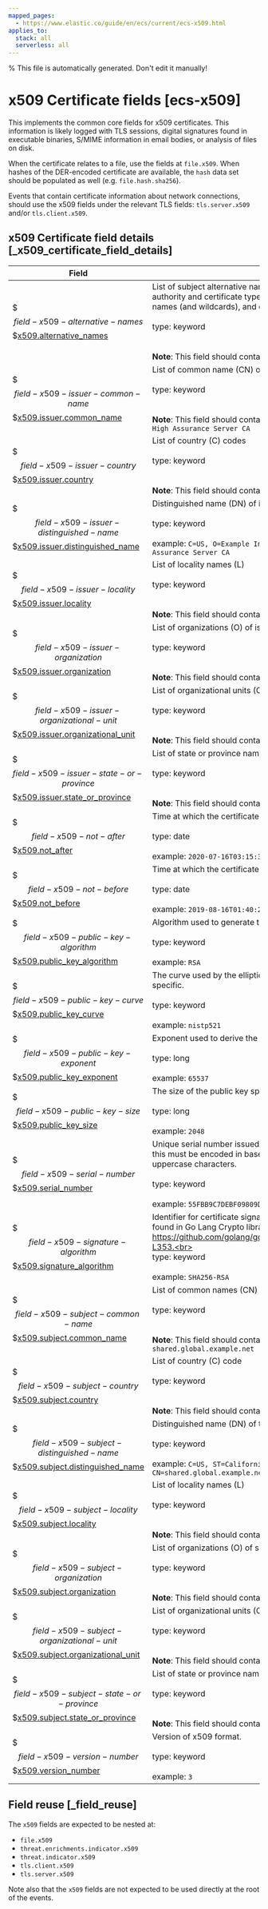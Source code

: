 ```yaml
---
mapped_pages:
  - https://www.elastic.co/guide/en/ecs/current/ecs-x509.html
applies_to:
  stack: all
  serverless: all
---
```


% This file is automatically generated. Don't edit it manually!

# x509 Certificate fields [ecs-x509]

This implements the common core fields for x509 certificates. This information is likely logged with TLS sessions, digital signatures found in executable binaries, S/MIME information in email bodies, or analysis of files on disk.

When the certificate relates to a file, use the fields at `file.x509`. When hashes of the DER-encoded certificate are available, the `hash` data set should be populated as well (e.g. `file.hash.sha256`).

Events that contain certificate information about network connections, should use the x509 fields under the relevant TLS fields: `tls.server.x509` and/or `tls.client.x509`.

## x509 Certificate field details [_x509_certificate_field_details]

| Field | Description | Level |
| --- | --- | --- |
| $$$field-x509-alternative-names$$$[x509.alternative_names](#field-x509-alternative-names) |List of subject alternative names (SAN). Name types vary by certificate authority and certificate type but commonly contain IP addresses, DNS names (and wildcards), and email addresses.<br><br>type: keyword<br><br><br>**Note**: This field should contain an array of values.example: `*.elastic.co`<br>| extended |
| $$$field-x509-issuer-common-name$$$[x509.issuer.common_name](#field-x509-issuer-common-name) |List of common name (CN) of issuing certificate authority.<br><br>type: keyword<br><br><br>**Note**: This field should contain an array of values.example: `Example SHA2 High Assurance Server CA`<br>| extended |
| $$$field-x509-issuer-country$$$[x509.issuer.country](#field-x509-issuer-country) |List of country \(C) codes<br><br>type: keyword<br><br><br>**Note**: This field should contain an array of values.example: `US`<br>| extended |
| $$$field-x509-issuer-distinguished-name$$$[x509.issuer.distinguished_name](#field-x509-issuer-distinguished-name) |Distinguished name (DN) of issuing certificate authority.<br><br>type: keyword<br><br>example: `C=US, O=Example Inc, OU=www.example.com, CN=Example SHA2 High Assurance Server CA`<br>| extended |
| $$$field-x509-issuer-locality$$$[x509.issuer.locality](#field-x509-issuer-locality) |List of locality names (L)<br><br>type: keyword<br><br><br>**Note**: This field should contain an array of values.example: `Mountain View`<br>| extended |
| $$$field-x509-issuer-organization$$$[x509.issuer.organization](#field-x509-issuer-organization) |List of organizations (O) of issuing certificate authority.<br><br>type: keyword<br><br><br>**Note**: This field should contain an array of values.example: `Example Inc`<br>| extended |
| $$$field-x509-issuer-organizational-unit$$$[x509.issuer.organizational_unit](#field-x509-issuer-organizational-unit) |List of organizational units (OU) of issuing certificate authority.<br><br>type: keyword<br><br><br>**Note**: This field should contain an array of values.example: `www.example.com`<br>| extended |
| $$$field-x509-issuer-state-or-province$$$[x509.issuer.state_or_province](#field-x509-issuer-state-or-province) |List of state or province names (ST, S, or P)<br><br>type: keyword<br><br><br>**Note**: This field should contain an array of values.example: `California`<br>| extended |
| $$$field-x509-not-after$$$[x509.not_after](#field-x509-not-after) |Time at which the certificate is no longer considered valid.<br><br>type: date<br><br>example: `2020-07-16T03:15:39Z`<br>| extended |
| $$$field-x509-not-before$$$[x509.not_before](#field-x509-not-before) |Time at which the certificate is first considered valid.<br><br>type: date<br><br>example: `2019-08-16T01:40:25Z`<br>| extended |
| $$$field-x509-public-key-algorithm$$$[x509.public_key_algorithm](#field-x509-public-key-algorithm) |Algorithm used to generate the public key.<br><br>type: keyword<br><br>example: `RSA`<br>| extended |
| $$$field-x509-public-key-curve$$$[x509.public_key_curve](#field-x509-public-key-curve) |The curve used by the elliptic curve public key algorithm. This is algorithm specific.<br><br>type: keyword<br><br>example: `nistp521`<br>| extended |
| $$$field-x509-public-key-exponent$$$[x509.public_key_exponent](#field-x509-public-key-exponent) |Exponent used to derive the public key. This is algorithm specific.<br><br>type: long<br><br>example: `65537`<br>| extended |
| $$$field-x509-public-key-size$$$[x509.public_key_size](#field-x509-public-key-size) |The size of the public key space in bits.<br><br>type: long<br><br>example: `2048`<br>| extended |
| $$$field-x509-serial-number$$$[x509.serial_number](#field-x509-serial-number) |Unique serial number issued by the certificate authority. For consistency, this must be encoded in base 16 and formatted without colons and uppercase characters.<br><br>type: keyword<br><br>example: `55FBB9C7DEBF09809D12CCAA`<br>| extended |
| $$$field-x509-signature-algorithm$$$[x509.signature_algorithm](#field-x509-signature-algorithm) |Identifier for certificate signature algorithm. We recommend using names found in Go Lang Crypto library. See https://github.com/golang/go/blob/go1.14/src/crypto/x509/x509.go#L337-L353.<br><br>type: keyword<br><br>example: `SHA256-RSA`<br>| extended |
| $$$field-x509-subject-common-name$$$[x509.subject.common_name](#field-x509-subject-common-name) |List of common names (CN) of subject.<br><br>type: keyword<br><br><br>**Note**: This field should contain an array of values.example: `shared.global.example.net`<br>| extended |
| $$$field-x509-subject-country$$$[x509.subject.country](#field-x509-subject-country) |List of country \(C) code<br><br>type: keyword<br><br><br>**Note**: This field should contain an array of values.example: `US`<br>| extended |
| $$$field-x509-subject-distinguished-name$$$[x509.subject.distinguished_name](#field-x509-subject-distinguished-name) |Distinguished name (DN) of the certificate subject entity.<br><br>type: keyword<br><br>example: `C=US, ST=California, L=San Francisco, O=Example, Inc., CN=shared.global.example.net`<br>| extended |
| $$$field-x509-subject-locality$$$[x509.subject.locality](#field-x509-subject-locality) |List of locality names (L)<br><br>type: keyword<br><br><br>**Note**: This field should contain an array of values.example: `San Francisco`<br>| extended |
| $$$field-x509-subject-organization$$$[x509.subject.organization](#field-x509-subject-organization) |List of organizations (O) of subject.<br><br>type: keyword<br><br><br>**Note**: This field should contain an array of values.example: `Example, Inc.`<br>| extended |
| $$$field-x509-subject-organizational-unit$$$[x509.subject.organizational_unit](#field-x509-subject-organizational-unit) |List of organizational units (OU) of subject.<br><br>type: keyword<br><br><br>**Note**: This field should contain an array of values.| extended |
| $$$field-x509-subject-state-or-province$$$[x509.subject.state_or_province](#field-x509-subject-state-or-province) |List of state or province names (ST, S, or P)<br><br>type: keyword<br><br><br>**Note**: This field should contain an array of values.example: `California`<br>| extended |
| $$$field-x509-version-number$$$[x509.version_number](#field-x509-version-number) |Version of x509 format.<br><br>type: keyword<br><br>example: `3`<br>| extended |

## Field reuse [_field_reuse]

The `x509` fields are expected to be nested at:

* `file.x509`
* `threat.enrichments.indicator.x509`
* `threat.indicator.x509`
* `tls.client.x509`
* `tls.server.x509`

Note also that the `x509` fields are not expected to be used directly at the root of the events.
